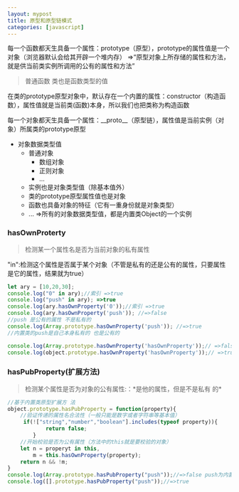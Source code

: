 ```yaml
---
layout: mypost
title: 原型和原型链模式
categories: [javascript]
---
```

每一个函数都天生具备一个属性：prototype（原型），prototype的属性值是一个对象（浏览器默认会给其开辟一个堆内存） =>“原型对象上所存储的属性和方法，就是供当前类实例所调用的公有的属性和方法”

 > 普通函数 类也是函数类型的值

在类的prototype原型对象中，默认存在一个内置的属性：constructor（构造函数），属性值就是当前类(函数)本身，所以我们也把类称为构造函数

每一个对象都天生具备一个属性：\_\_proto\_\_（原型链），属性值是当前实例（对象）所属类的prototype原型

 + 对象数据类型值
   + 普通对象
     + 数组对象
     + 正则对象
     + ...
   + 实例也是对象类型值（除基本值外）
   + 类的prototype原型属性值也是对象
   + 函数也具备对象的特征（它有一重身份就是对象类型）
   + ...
     =>所有的对象数据类型值，都是内置类Object的一个实例

### hasOwnProterty 

> 检测某一个属性名是否为当前对象的私有属性

"in":检测这个属性是否属于某个对象（不管是私有的还是公有的属性，只要属性是它的属性，结果就为true）

```javascript
let ary = [10,20,30];
console.log("0" in ary);//索引 =>true
console.log("push" in ary); =>true
console.log(ary.hasOwnProperty('0'));//索引 =>true
console.log(ary.hasOwnProperty('push')); //=>false
//push 是公有的属性 不是私有的
console.log(Array.prototype.hasOwnProperty('push')); //=>true
//内置类的push是自己本身私有的 也是公有的

console.log(Array.prototype.hasOwnProperty('hasOwnProperty'));// =>false
console.log(object.prototype.hasOwnProperty('hasOwnProperty'));// =>true

```

### hasPubProperty(扩展方法)

> 检测某个属性是否为对象的公有属性:：\*是他的属性，但是不是私有 的\* 

```javascript
//基于内置类原型扩展方 法
object.prototype.hasPubProperty = function(property){
    //验证传递的属性名合法性（一般只能是数字或者字符串等基本值）
     if(!["string","number","boolean"].includes(typeof property)){
        	return false;
        }
    //开始校验是否为公有属性（方法中的this就是要校验的对象）
    let n = properyt in this,
        m = this.hasOwnProperty(property);
    return n && !m;
}
console.log(Array.prototype.hasPubProperty("push"));//=>false push为内置类Array本身私有的属性
console.log([].prototype.hasPubProperty("push"));//=>true
```

